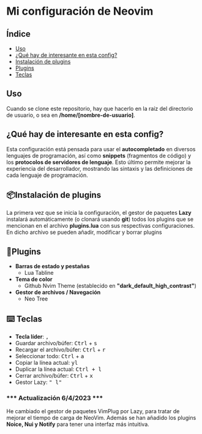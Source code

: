 # Mi configuración de Neovim

## Índice

+ [Uso](#uso)
+ [¿Qué hay de interesante en esta config?](#que-hay)
+ [Instalación de plugins](#instalacion-plugins)
+ [Plugins](#plugins)
+ [Teclas](#teclas)

## Uso <a name="uso"/>

Cuando se clone este repositorio, hay que hacerlo en la raíz del directorio de usuario, o sea en **/home/[nombre-de-usuario]**.

## ¿Qué hay de interesante en esta config? <a name="que-hay"/>

Esta configuración está pensada para usar el **autocompletado** en diversos lenguajes de programación, así como **snippets** (fragmentos de código) y los **protocolos de servidores de lenguaje**. Esto último permite mejorar la experiencia del desarrollador, mostrando las sintaxis y las definiciones de cada lenguaje de programación.

## 📦Instalación de plugins <a name="instalacion-plugins"/>

La primera vez que se inicia la configuración, el gestor de paquetes **Lazy** instalará automáticamente (o clonará usando **git**) todos los plugins que se mencionan en el archivo **plugins.lua** con sus respectivas configuraciones. En dicho archivo se pueden añadir, modificar y borrar plugins

## 🔌Plugins <a name="plugins"/>
+ **Barras de estado y pestañas**
  + Lua Tabline
+ **Tema de color**
  + Github Nvim Theme (establecido en **"dark_default_high_contrast"**)
+ **Gestor de archivos / Navegación**
  + Neo Tree

## ⌨️ Teclas <a name="teclas"/>
+ **Tecla líder**: <kbd>,</kbd>
+ Guardar archivo/búfer: <kbd>Ctrl</kbd> + <kbd>s</kbd>
+ Recargar el archivo/búfer: <kbd>Ctrl</kbd> + <kbd>r</kbd>
+ Seleccionar todo: <kbd>Ctrl</kbd> + <kbd>a</kbd>
+ Copiar la línea actual: <kbd>yl</kbd>
+ Duplicar la línea actual: <kbd>Ctrl + l</kbd>
+ Cerrar archivo/búfer: <kbd>Ctrl</kbd> + <kbd>x</kbd>
+ Gestor Lazy: <kbd>"<Leader> l"</kbd>

### *** Actualización 6/4/2023 ***

He cambiado el gestor de paquetes VimPlug por Lazy, para tratar de mejorar el tiempo de carga de NeoVim. Además se han añadido los plugins **Noice, Nui y Notify** para tener una interfaz más intuitiva.
